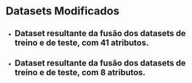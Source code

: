 # Datasets Modificados

* ## Dataset resultante da fusão dos datasets de treino e de teste, com 41 atributos.
* ## Dataset resultante da fusão dos datasets de treino e de teste, com 8 atributos.

